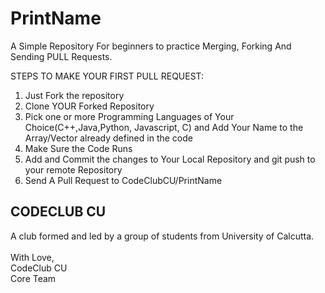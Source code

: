 # PrintName
A Simple Repository For beginners to practice Merging, Forking And Sending PULL Requests.<br>

STEPS TO MAKE YOUR FIRST PULL REQUEST:
1) Just Fork the repository<br>
2) Clone YOUR Forked Repository<br>  
3) Pick one or more Programming Languages of Your Choice(C++,Java,Python, Javascript, C) and Add Your Name to the Array/Vector already defined in the code<br>
4) Make Sure the Code Runs
5) Add and Commit the changes to Your Local Repository and git push to your remote Repository
6) Send A Pull Request to CodeClubCU/PrintName



## CODECLUB CU

A club formed and led by a group of students from University of Calcutta.
<br><br>
With Love,<br>
CodeClub CU<br>
Core Team
